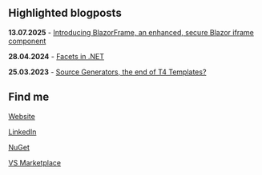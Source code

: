## Highlighted blogposts

**13.07.2025** - [Introducing BlazorFrame, an enhanced, secure Blazor iframe component](https://tim-maes.com/blazorframe-enhanced-iframes.html)

**28.04.2024** - [Facets in .NET](https://tim-maes.com/facets-in-dotnet.html)

**25.03.2023** - [Source Generators, the end of T4 Templates?](https://tim-maes.com/source-generators-vs-t4.html)

## Find me

[Website](https://tim-maes.com)

[LinkedIn](https://www.linkedin.com/in/tim-maes-93a82112a/)

[NuGet](https://www.nuget.org/profiles/Tim-Maes)

[VS Marketplace](https://marketplace.visualstudio.com/publishers/TimMaes)

